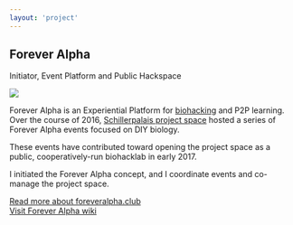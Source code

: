 ```yaml
---
layout: 'project'
---
```


<h2>Forever Alpha</h2>
<p class="title">Initiator, Event Platform and Public Hackspace</p>

<img class="circle" src="/images/foreveralpha.png">

Forever Alpha is an Experiential Platform for [biohacking](https://en.wikipedia.org/wiki/Do-it-yourself_biology) and P2P learning. Over the course of 2016, [Schillerpalais project space](http://www.top-ev.de/schillerpalais/) hosted a series of Forever Alpha events focused on DIY biology.

These events have contributed toward opening the project space as a public, cooperatively-run biohacklab in early 2017.

I initiated the Forever Alpha concept, and I coordinate events and co-manage the project space.

<a href="http://foreveralpha.club" target="_blank">Read more about foreveralpha.club</a>  
<a href="https://github.com/foreveralpha/resources/wiki" target="_blank">Visit Forever Alpha wiki</a>
